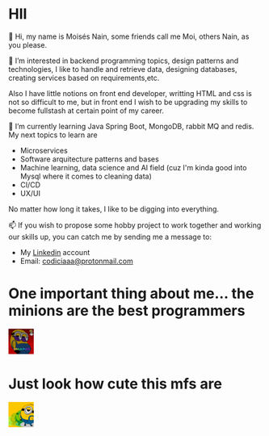 # HII
👋 Hi, my name is Moisés Nain, some friends call me Moi, others Nain, as you please.

👀 I’m interested in backend programming topics, design patterns and technologies, I like
to handle and retrieve data, designing databases, creating services based on
requirements,etc. 

Also I have little notions on front end developer, writting HTML and css is not
so difficult to me, but in front end I wish to be upgrading my skills to become
fullstash at certain point of my career.

🌱 I’m currently learning Java Spring Boot, MongoDB, rabbit MQ and redis. My next topics to learn are
- Microservices
- Software arquitecture patterns and bases
- Machine learning, data science and AI field (cuz I'm kinda good into Mysql where
  it comes to cleaning data)
- CI/CD
- UX/UI

No matter how long it takes, I like to be digging into everything.

📫 If you wish to propose some hobby project to work together and working our skills up, 
you can catch me by sending me a message to:

- My <a href="https://www.linkedin.com/in/mois%C3%A9s-nain-soto-guzm%C3%A1n-61455b239/">Linkedin</a> account 
- Email: codiciaaa@protonmail.com

# One important thing about me... the minions are the best programmers 

<img src="minion_dancing1.gif" style="width:50px; height:50px;">

# Just look how cute this mfs are

<img src="minion_dancing2.gif" style="width:50px; height:50px;">


<!---
soynain/soynain is a ✨ special ✨ repository because its `README.md` (this file) appears on your GitHub profile.
You can click the Preview link to take a look at your changes.
--->
